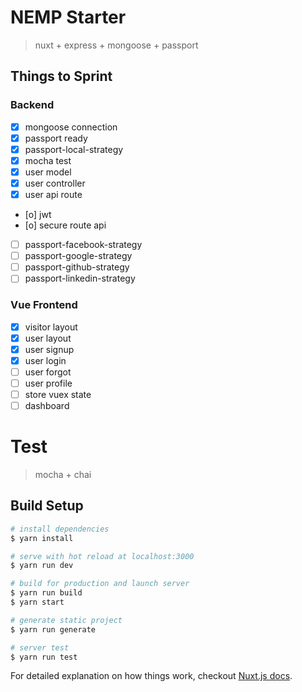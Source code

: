 # NEMP Starter

> nuxt + express + mongoose + passport

## Things to Sprint
### Backend
- [x] mongoose connection
- [x] passport ready
- [x] passport-local-strategy
- [x] mocha test
- [x] user model
- [x] user controller
- [x] user api route
- [o] jwt
- [o] secure route api
- [ ] passport-facebook-strategy
- [ ] passport-google-strategy
- [ ] passport-github-strategy
- [ ] passport-linkedin-strategy

### Vue Frontend
- [x] visitor layout
- [x] user layout
- [x] user signup
- [x] user login
- [ ] user forgot
- [ ] user profile
- [ ] store vuex state
- [ ] dashboard

# Test
> mocha + chai

## Build Setup

``` bash
# install dependencies
$ yarn install

# serve with hot reload at localhost:3000
$ yarn run dev

# build for production and launch server
$ yarn run build
$ yarn start

# generate static project
$ yarn run generate

# server test
$ yarn run test
```

For detailed explanation on how things work, checkout [Nuxt.js docs](https://nuxtjs.org).
